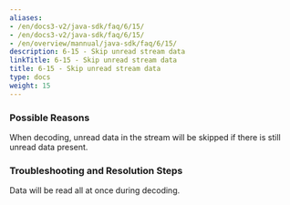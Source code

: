 ```yaml
---
aliases:
- /en/docs3-v2/java-sdk/faq/6/15/
- /en/docs3-v2/java-sdk/faq/6/15/
- /en/overview/mannual/java-sdk/faq/6/15/
description: 6-15 - Skip unread stream data
linkTitle: 6-15 - Skip unread stream data
title: 6-15 - Skip unread stream data
type: docs
weight: 15
---
```







### Possible Reasons

When decoding, unread data in the stream will be skipped if there is still unread data present.

### Troubleshooting and Resolution Steps

Data will be read all at once during decoding.

